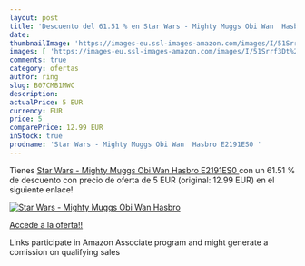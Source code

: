 ```yaml
---
layout: post
title: 'Descuento del 61.51 % en Star Wars - Mighty Muggs Obi Wan  Hasbro'
date: 
thumbnailImage: 'https://images-eu.ssl-images-amazon.com/images/I/51Srrf3Dt%2BL._SL200_.jpg'
images: [ 'https://images-eu.ssl-images-amazon.com/images/I/51Srrf3Dt%2BL._SL200_.jpg' ]
comments: true
category: ofertas
author: ring
slug: B07CMB1MWC
description:
actualPrice: 5 EUR
currency: EUR
price: 5
comparePrice: 12.99 EUR
inStock: true
prodname: 'Star Wars - Mighty Muggs Obi Wan  Hasbro E2191ES0 '
---
```


Tienes [Star Wars - Mighty Muggs Obi Wan  Hasbro E2191ES0 ](https://www.amazon.es/dp/B07CMB1MWC/?tag=tolees-21) con un 61.51 % de descuento con precio de oferta de 5 EUR (original: 12.99 EUR) en el siguiente enlace!

[![Star Wars - Mighty Muggs Obi Wan  Hasbro](https://images-eu.ssl-images-amazon.com/images/I/51Srrf3Dt%2BL._SL200_.jpg)](https://www.amazon.es/dp/B07CMB1MWC/?tag=tolees-21)

[Accede a la oferta!!](https://www.amazon.es/dp/B07CMB1MWC/?tag=tolees-21)

Links participate in Amazon Associate program and might generate a comission on qualifying sales


